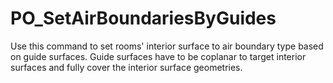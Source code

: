 # PO_SetAirBoundariesByGuides

Use this command to set rooms&apos; interior surface to air boundary type based on guide surfaces.
Guide surfaces have to be coplanar to target interior surfaces and fully cover the interior surface geometries.
